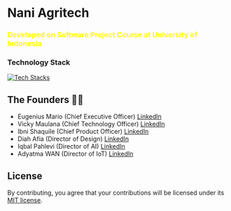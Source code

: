 # Nani Agritech
### <span style="color:yellow;">Developed on Software Project Course at University of Indonesia</span>

### Technology Stack
[![Tech Stacks](https://skillicons.dev/icons?i=gcp,firebase,git,flutter,dart,django,figma,vscode,postgres,postman,discord)](https://skillicons.dev)

## The Founders 🙋‍♂️
- Eugenius Mario (Chief Executive Officer) [LinkedIn](https://www.linkedin.com/in/eugenius-mario-s/)
- Vicky Maulana (Chief Technology Officer) [LinkedIn](https://www.linkedin.com/in/vicky-maulana/)
- Ibni Shaquile (Chief Product Officer) [LinkedIn](https://www.linkedin.com/in/ibnishaquille/)
- Diah Afia (Director of Design) [LinkedIn](https://www.linkedin.com/in/diah-afia-safitri-956b3b217/)
- Iqbal Pahlevi (Director of AI) [LinkedIn](https://www.linkedin.com/in/iqbalpahlevia/)
- Adyatma WAN (Director of IoT) [LinkedIn](https://www.linkedin.com/in/adyatma-nugraha-yudha/)

## License
By contributing, you agree that your contributions will be licensed under its [MIT license](./LICENSE).
